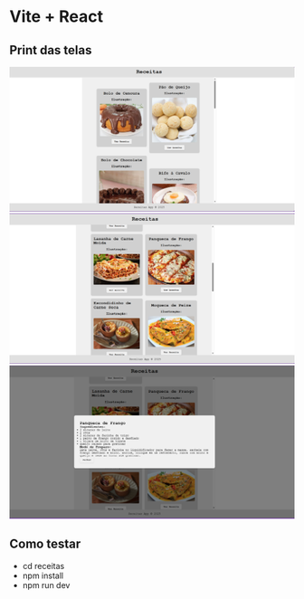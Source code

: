 # Vite + React

## Print das telas
![Screenshot01](./receitas/public/Captura%20de%20tela%202025-09-03%20100416.png)
![Screenshot02](./receitas/public/Captura%20de%20tela%202025-09-03%20100445.png)
![Screenshot03](./receitas/public/Captura%20de%20tela%202025-09-03%20100457.png)

## Como testar
- cd receitas
- npm install
- npm run dev
